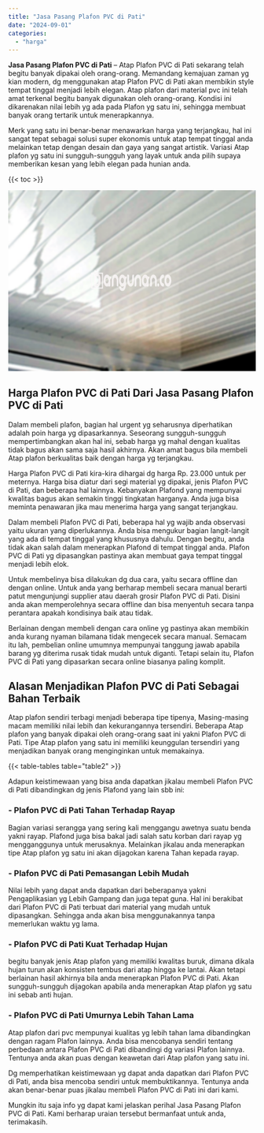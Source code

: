 ```yaml
---
title: "Jasa Pasang Plafon PVC di Pati"
date: "2024-09-01"
categories: 
  - "harga"
---
```


**Jasa Pasang Plafon PVC di Pati** – Atap Plafon PVC di Pati sekarang telah begitu banyak dipakai oleh orang-orang. Memandang kemajuan zaman yg kian modern, dg menggunakan atap Plafon PVC di Pati akan membikin style tempat tinggal menjadi lebih elegan. Atap plafon dari material pvc ini telah amat terkenal begitu banyak digunakan oleh orang-orang. Kondisi ini dikarenakan nilai lebih yg ada pada Plafon yg satu ini, sehingga membuat banyak orang tertarik untuk menerapkannya.

Merk yang satu ini benar-benar menawarkan harga yang terjangkau, hal ini sangat tepat sebagai solusi super ekonomis untuk atap tempat tinggal anda melainkan tetap dengan desain dan gaya yang sangat artistik. Variasi Atap plafon yg satu ini sungguh-sungguh yang layak untuk anda pilih supaya memberikan kesan yang lebih elegan pada hunian anda.

{{< toc >}}

![Jasa Pasang Plafon PVC di Pati](/images/flafond-pvc-murah09.png)

## Harga Plafon PVC di Pati Dari Jasa Pasang Plafon PVC di Pati

Dalam membeli plafon, bagian hal urgent yg seharusnya diperhatikan adalah poin harga yg dipasarkannya. Seseorang sungguh-sungguh mempertimbangkan akan hal ini, sebab harga yg mahal dengan kualitas tidak bagus akan sama saja hasil akhirnya. Akan amat bagus bila membeli Atap plafon berkualitas baik dengan harga yg terjangkau.

Harga Plafon PVC di Pati kira-kira dihargai dg harga Rp. 23.000 untuk per meternya. Harga bisa diatur dari segi material yg dipakai, jenis Plafon PVC di Pati, dan beberapa hal lainnya. Kebanyakan Plafond yang mempunyai kwalitas bagus akan semakin tinggi tingkatan harganya. Anda juga bisa meminta penawaran jika mau menerima harga yang sangat terjangkau.

Dalam membeli Plafon PVC di Pati, beberapa hal yg wajib anda observasi yaitu ukuran yang diperlukannya. Anda bisa mengukur bagian langit-langit yang ada di tempat tinggal yang khususnya dahulu. Dengan begitu, anda tidak akan salah dalam menerapkan Plafond di tempat tinggal anda. Plafon PVC di Pati yg dipasangkan pastinya akan membuat gaya tempat tinggal menjadi lebih elok.

Untuk membelinya bisa dilakukan dg dua cara, yaitu secara offline dan dengan online. Untuk anda yang berharap membeli secara manual berarti patut mengunjungi supplier atau daerah grosir Plafon PVC di Pati. Disini anda akan memperolehnya secara offline dan bisa menyentuh secara tanpa perantara apakah kondisinya baik atau tidak.

Berlainan dengan membeli dengan cara online yg pastinya akan membikin anda kurang nyaman bilamana tidak mengecek secara manual. Semacam itu lah, pembelian online umumnya mempunyai tanggung jawab apabila barang yg diterima rusak tidak mudah untuk diganti. Tetapi selain itu, Plafon PVC di Pati yang dipasarkan secara online biasanya paling komplit.

## Alasan Menjadikan Plafon PVC di Pati Sebagai Bahan Terbaik

Atap plafon sendiri terbagi menjadi beberapa tipe tipenya, Masing-masing macam memiliki nilai lebih dan kekurangannya tersendiri. Beberapa Atap plafon yang banyak dipakai oleh orang-orang saat ini yakni Plafon PVC di Pati. Tipe Atap plafon yang satu ini memiliki keunggulan tersendiri yang menjadikan banyak orang menginginkan untuk memakainya.

{{< table-tables table="table2" >}}

Adapun keistimewaan yang bisa anda dapatkan jikalau membeli Plafon PVC di Pati dibandingkan dg jenis Plafond yang lain sbb ini:

### \- Plafon PVC di Pati Tahan Terhadap Rayap

Bagian variasi serangga yang sering kali menggangu awetnya suatu benda yakni rayap. Plafond juga bisa bakal jadi salah satu korban dari rayap yg mengganggunya untuk merusaknya. Melainkan jikalau anda menerapkan tipe Atap plafon yg satu ini akan dijagokan karena Tahan kepada rayap.

### \- Plafon PVC di Pati Pemasangan Lebih Mudah

Nilai lebih yang dapat anda dapatkan dari beberapanya yakni Pengaplikasian yg Lebih Gampang dan juga tepat guna. Hal ini berakibat dari Plafon PVC di Pati terbuat dari material yang mudah untuk dipasangkan. Sehingga anda akan bisa menggunakannya tanpa memerlukan waktu yg lama.

### \- Plafon PVC di Pati Kuat Terhadap Hujan

begitu banyak jenis Atap plafon yang memiliki kwalitas buruk, dimana dikala hujan turun akan konsisten tembus dari atap hingga ke lantai. Akan tetapi berlainan hasil akhirnya bila anda menerapkan Plafon PVC di Pati. Akan sungguh-sungguh dijagokan apabila anda menerapkan Atap plafon yg satu ini sebab anti hujan.

### \- Plafon PVC di Pati Umurnya Lebih Tahan Lama

Atap plafon dari pvc mempunyai kualitas yg lebih tahan lama dibandingkan dengan ragam Plafon lainnya. Anda bisa mencobanya sendiri tentang perbedaan antara Plafon PVC di Pati dibandingi dg variasi Plafon lainnya. Tentunya anda akan puas dengan keawetan dari Atap plafon yang satu ini.

Dg memperhatikan keistimewaan yg dapat anda dapatkan dari Plafon PVC di Pati, anda bisa mencoba sendiri untuk membuktikannya. Tentunya anda akan benar-benar puas jikalau membeli Plafon PVC di Pati ini dari kami.

Mungkin itu saja info yg dapat kami jelaskan perihal Jasa Pasang Plafon PVC di Pati. Kami berharap uraian tersebut bermanfaat untuk anda, terimakasih.
